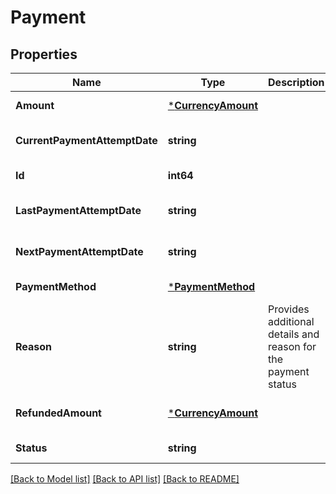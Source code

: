 # Payment

## Properties
Name | Type | Description | Notes
------------ | ------------- | ------------- | -------------
**Amount** | [***CurrencyAmount**](currencyAmount.md) |  | [default to null]
**CurrentPaymentAttemptDate** | **string** |  | [optional] [default to null]
**Id** | **int64** |  | [default to null]
**LastPaymentAttemptDate** | **string** |  | [optional] [default to null]
**NextPaymentAttemptDate** | **string** |  | [optional] [default to null]
**PaymentMethod** | [***PaymentMethod**](paymentMethod.md) |  | [default to null]
**Reason** | **string** | Provides additional details and reason for the payment status | [optional] [default to null]
**RefundedAmount** | [***CurrencyAmount**](currencyAmount.md) |  | [optional] [default to null]
**Status** | **string** |  | [default to null]

[[Back to Model list]](../README.md#documentation-for-models) [[Back to API list]](../README.md#documentation-for-api-endpoints) [[Back to README]](../README.md)

